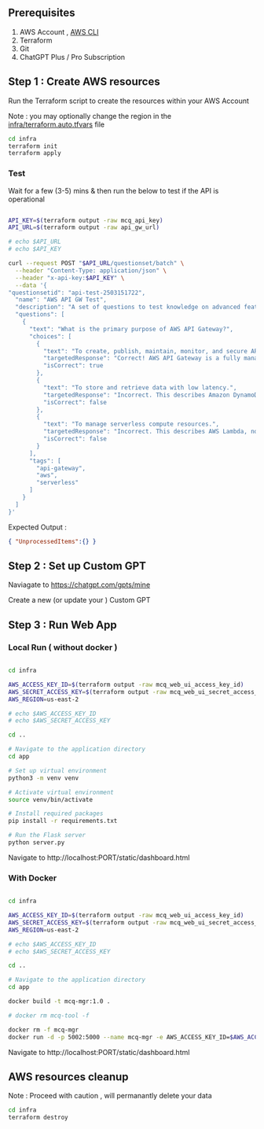 
## Prerequisites

1. AWS Account ,  [AWS CLI](https://docs.aws.amazon.com/cli/latest/userguide/getting-started-install.html) 
2. Terraform 
3. Git 
4. ChatGPT Plus / Pro Subscription 

## Step 1 : Create AWS resources

Run the Terraform script to create the resources within your AWS Account

Note : you may optionally change the region in the [infra/terraform.auto.tfvars](./infra/terraform.auto.tfvars) file 

```sh
cd infra
terraform init
terraform apply
```

### Test

Wait for a few (3-5) mins & then run the below to test if the API is operational

```sh

API_KEY=$(terraform output -raw mcq_api_key)
API_URL=$(terraform output -raw api_gw_url)

# echo $API_URL
# echo $API_KEY

curl --request POST "$API_URL/questionset/batch" \
  --header "Content-Type: application/json" \
  --header "x-api-key:$API_KEY" \
  --data '{
"questionsetid": "api-test-2503151722",
  "name": "AWS API GW Test",
  "description": "A set of questions to test knowledge on advanced features and use cases of AWS API Gateway.",
  "questions": [    
    {
      "text": "What is the primary purpose of AWS API Gateway?",
      "choices": [
        {
          "text": "To create, publish, maintain, monitor, and secure APIs at any scale.",
          "targetedResponse": "Correct! AWS API Gateway is a fully managed service that makes it easy to create and manage APIs.",
          "isCorrect": true
        },
        {
          "text": "To store and retrieve data with low latency.",
          "targetedResponse": "Incorrect. This describes Amazon DynamoDB, not API Gateway.",
          "isCorrect": false
        },
        {
          "text": "To manage serverless compute resources.",
          "targetedResponse": "Incorrect. This describes AWS Lambda, not API Gateway.",
          "isCorrect": false
        }
      ],
      "tags": [
        "api-gateway",
        "aws",
        "serverless"
      ]
    }
  ]
}'
```

Expected Output :

```json
{ "UnprocessedItems":{} }
```

## Step 2 : Set up Custom GPT 

Naviagate to https://chatgpt.com/gpts/mine

Create a new (or update your ) Custom GPT  




## Step 3 : Run Web App

### Local Run ( without docker )

```sh

cd infra

AWS_ACCESS_KEY_ID=$(terraform output -raw mcq_web_ui_access_key_id)
AWS_SECRET_ACCESS_KEY=$(terraform output -raw mcq_web_ui_secret_access_key)
AWS_REGION=us-east-2

# echo $AWS_ACCESS_KEY_ID
# echo $AWS_SECRET_ACCESS_KEY

cd ..

# Navigate to the application directory
cd app

# Set up virtual environment
python3 -m venv venv

# Activate virtual environment
source venv/bin/activate

# Install required packages
pip install -r requirements.txt

# Run the Flask server
python server.py
```

Navigate to http://localhost:PORT/static/dashboard.html


### With Docker 


```sh

cd infra

AWS_ACCESS_KEY_ID=$(terraform output -raw mcq_web_ui_access_key_id)
AWS_SECRET_ACCESS_KEY=$(terraform output -raw mcq_web_ui_secret_access_key)
AWS_REGION=us-east-2

# echo $AWS_ACCESS_KEY_ID
# echo $AWS_SECRET_ACCESS_KEY

cd ..

# Navigate to the application directory
cd app

docker build -t mcq-mgr:1.0 .

# docker rm mcq-tool -f

docker rm -f mcq-mgr
docker run -d -p 5002:5000 --name mcq-mgr -e AWS_ACCESS_KEY_ID=$AWS_ACCESS_KEY_ID -e  AWS_SECRET_ACCESS_KEY=$AWS_SECRET_ACCESS_KEY -e AWS_REGION=$AWS_REGION mcq-mgr:1.0 

```

Navigate to http://localhost:PORT/static/dashboard.html


## AWS resources cleanup 

Note : Proceed with caution , will permanantly delete your data

```sh
cd infra
terraform destroy
```